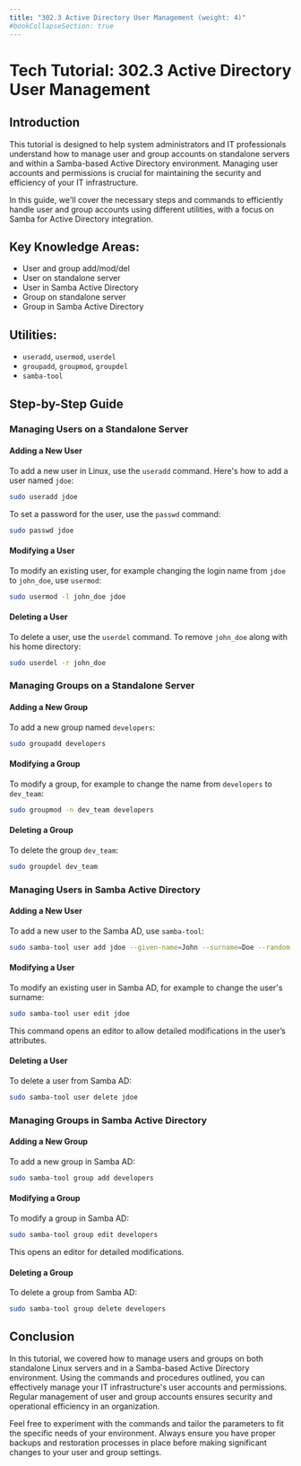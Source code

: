 ```yaml
---
title: "302.3 Active Directory User Management (weight: 4)"
#bookCollapseSection: true
---
```


# Tech Tutorial: 302.3 Active Directory User Management

## Introduction

This tutorial is designed to help system administrators and IT professionals understand how to manage user and group accounts on standalone servers and within a Samba-based Active Directory environment. Managing user accounts and permissions is crucial for maintaining the security and efficiency of your IT infrastructure.

In this guide, we'll cover the necessary steps and commands to efficiently handle user and group accounts using different utilities, with a focus on Samba for Active Directory integration.

## Key Knowledge Areas:
- User and group add/mod/del
- User on standalone server
- User in Samba Active Directory
- Group on standalone server
- Group in Samba Active Directory

## Utilities:
- `useradd`, `usermod`, `userdel`
- `groupadd`, `groupmod`, `groupdel`
- `samba-tool`

## Step-by-Step Guide

### Managing Users on a Standalone Server

#### Adding a New User
To add a new user in Linux, use the `useradd` command. Here's how to add a user named `jdoe`:

```bash
sudo useradd jdoe
```

To set a password for the user, use the `passwd` command:

```bash
sudo passwd jdoe
```

#### Modifying a User
To modify an existing user, for example changing the login name from `jdoe` to `john_doe`, use `usermod`:

```bash
sudo usermod -l john_doe jdoe
```

#### Deleting a User
To delete a user, use the `userdel` command. To remove `john_doe` along with his home directory:

```bash
sudo userdel -r john_doe
```

### Managing Groups on a Standalone Server

#### Adding a New Group
To add a new group named `developers`:

```bash
sudo groupadd developers
```

#### Modifying a Group
To modify a group, for example to change the name from `developers` to `dev_team`:

```bash
sudo groupmod -n dev_team developers
```

#### Deleting a Group
To delete the group `dev_team`:

```bash
sudo groupdel dev_team
```

### Managing Users in Samba Active Directory

#### Adding a New User
To add a new user to the Samba AD, use `samba-tool`:

```bash
sudo samba-tool user add jdoe --given-name=John --surname=Doe --random-password
```

#### Modifying a User
To modify an existing user in Samba AD, for example to change the user's surname:

```bash
sudo samba-tool user edit jdoe
```
This command opens an editor to allow detailed modifications in the user’s attributes.

#### Deleting a User
To delete a user from Samba AD:

```bash
sudo samba-tool user delete jdoe
```

### Managing Groups in Samba Active Directory

#### Adding a New Group
To add a new group in Samba AD:

```bash
sudo samba-tool group add developers
```

#### Modifying a Group
To modify a group in Samba AD:

```bash
sudo samba-tool group edit developers
```
This opens an editor for detailed modifications.

#### Deleting a Group
To delete a group from Samba AD:

```bash
sudo samba-tool group delete developers
```

## Conclusion

In this tutorial, we covered how to manage users and groups on both standalone Linux servers and in a Samba-based Active Directory environment. Using the commands and procedures outlined, you can effectively manage your IT infrastructure's user accounts and permissions. Regular management of user and group accounts ensures security and operational efficiency in an organization.

Feel free to experiment with the commands and tailor the parameters to fit the specific needs of your environment. Always ensure you have proper backups and restoration processes in place before making significant changes to your user and group settings.